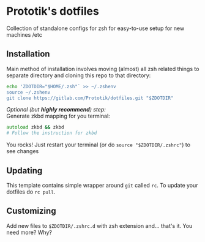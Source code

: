 # Prototik's dotfiles
Collection of standalone configs for zsh for easy-to-use setup for new machines /etc

## Installation
Main method of installation involves moving (almost) all zsh related things to separate directory and cloning this repo to that directory:

```zsh
echo 'ZDOTDIR="$HOME/.zsh"` >> ~/.zshenv
source ~/.zshenv
git clone https://gitlab.com/Prototik/dotfiles.git "$ZDOTDIR"
```

_Optional (but **highly recommend**) step:_  
Generate zkbd mapping for you terminal:
```zsh
autoload zkbd && zkbd
# Follow the instruction for zkbd
```

You rocks! Just restart your terminal (or do `source "$ZDOTDIR/.zshrc"`) to see changes

## Updating
This template contains simple wrapper around `git` called `rc`. To update your dotfiles do `rc pull`.

## Customizing
Add new files to `$ZDOTDIR/.zshrc.d` with zsh extension and... that's it. You need more? Why?
